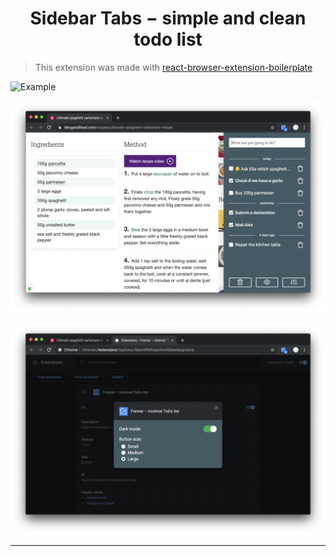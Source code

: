 <h1 align="center">Sidebar Tabs − simple and clean todo list</h1>

> This extension was made with [react-browser-extension-boilerplate](https://github.com/ElForastero/react-browser-extension-boilerplate)

![Example](example.gif)

![Example](screenshot-dark.png)

![Example](screenshot-options.png)

---
